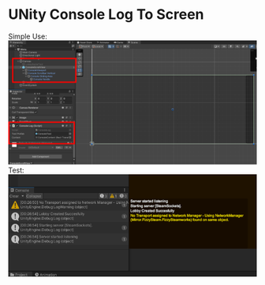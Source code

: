 # UNity Console Log To Screen
 Simple Use:<br>
<img src="https://raw.githubusercontent.com/utkayfirat/Unity-Console-Log-To-Screen/refs/heads/main/simple-use.png"><br>
 Test:<br>
 <img src="https://raw.githubusercontent.com/utkayfirat/Unity-Console-Log-To-Screen/refs/heads/main/showcase.png">
